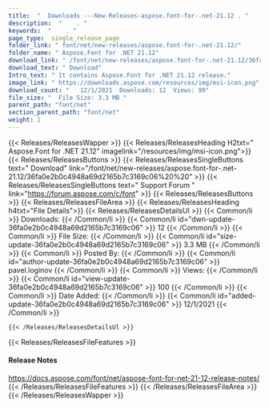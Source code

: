 ```yaml
---
title:  "  Downloads ---New-Releases-aspose.font-for-.net-21.12 . " 
description:  "    . " 
keywords:  "    . " 
page_type:  single_release_page
folder_link: " font/net/new-releases/aspose.font-for-.net-21.12/"
folder_name: " Aspose.Font for .NET 21.12"
download_link: " /font/net/new-releases/aspose.font-for-.net-21.12/36fa0e2b0c4948a69d2165b7c3169c06"
download_text: " Download"
Intro_text: " It contains Aspose.Font for .NET 21.12 release."
image_link: " https://downloads.aspose.com/resources/img/msi-icon.png"
download_count: "   12/1/2021  Downloads: 12  Views: 99"
file_size: "  File Size: 3.3 MB "
parent_path: "font/net"
section_parent_path: "font/net"
weight: 1 
---
```


{{< Releases/ReleasesWapper >}}
  {{< Releases/ReleasesHeading H2txt=" Aspose.Font for .NET 21.12" imagelink="/resources/img/msi-icon.png">}}
  {{< Releases/ReleasesButtons >}}
    {{< Releases/ReleasesSingleButtons text=" Download" link="/font/net/new-releases/aspose.font-for-.net-21.12/36fa0e2b0c4948a69d2165b7c3169c06%20%20" >}}
    {{< Releases/ReleasesSingleButtons text=" Support Forum " link="https://forum.aspose.com/c/font" >}}
  {{< Releases/ReleasesButtons >}}
  {{< Releases/ReleasesFileArea >}}
    {{< Releases/ReleasesHeading h4txt="File Details">}}
    {{< Releases/ReleasesDetailsUl >}}
            {{< Common/li  >}} Downloads: {{< /Common/li >}} 
      {{< Common/li id="dwn-update-36fa0e2b0c4948a69d2165b7c3169c06" >}} 12 {{< /Common/li >}} 
      {{< Common/li  >}} File Size: {{< /Common/li >}} 
      {{< Common/li id="size-update-36fa0e2b0c4948a69d2165b7c3169c06" >}} 3.3 MB {{< /Common/li >}} 
      {{< Common/li  >}} Posted By: {{< /Common/li >}} 
      {{< Common/li id="author-update-36fa0e2b0c4948a69d2165b7c3169c06" >}} pavel.loginov {{< /Common/li >}} 
      {{< Common/li  >}} Views: {{< /Common/li >}} 
      {{< Common/li id="view-update-36fa0e2b0c4948a69d2165b7c3169c06" >}} 100 {{< /Common/li >}} 
      {{< Common/li  >}} Date Added: {{< /Common/li >}} 
      {{< Common/li id="added-update-36fa0e2b0c4948a69d2165b7c3169c06" >}} 12/1/2021 {{< /Common/li >}} 

    {{< /Releases/ReleasesDetailsUl >}}

  {{< Releases/ReleasesFileFeatures >}}
      <h4>Release Notes</h4><div><a href="https://docs.aspose.com/font/net/aspose-font-for-net-21-12-release-notes/">https://docs.aspose.com/font/net/aspose-font-for-net-21-12-release-notes/</a></div>
  {{< /Releases/ReleasesFileFeatures >}}
 {{< /Releases/ReleasesFileArea >}}
{{< /Releases/ReleasesWapper >}}


